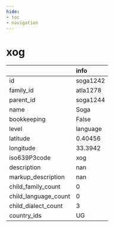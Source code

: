 ```yaml
---
hide:
- toc
- navigation
---
```

# xog
|                      | info     |
|:---------------------|:---------|
| id                   | soga1242 |
| family_id            | atla1278 |
| parent_id            | soga1244 |
| name                 | Soga     |
| bookkeeping          | False    |
| level                | language |
| latitude             | 0.40456  |
| longitude            | 33.3942  |
| iso639P3code         | xog      |
| description          | nan      |
| markup_description   | nan      |
| child_family_count   | 0        |
| child_language_count | 0        |
| child_dialect_count  | 3        |
| country_ids          | UG       |